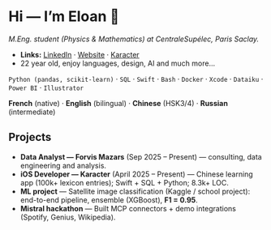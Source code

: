 # Hi — I’m **Eloan** 👋

*M.Eng. student (Physics & Mathematics) at CentraleSupélec, Paris Saclay.*  

- **Links:** [LinkedIn](https://linkedin.com/in/eloantourtelier) · [Website](https://eloantourtelier.com) · [Karacter](https://apps.apple.com/us/app/文-character/id6747664971)
- 22 year old, enjoy languages, design, AI and much more...

`Python (pandas, scikit-learn)` · `SQL` · `Swift` · `Bash` · `Docker` · `Xcode` · `Dataiku` · `Power BI` · `Illustrator`

**French** (native) · **English** (bilingual) · **Chinese** (HSK3/4) · **Russian** (intermediate)


## Projects
- **Data Analyst — Forvis Mazars** (Sep 2025 – Present) — consulting, data engineering and analysis.  
- **iOS Developer — Karacter** (April 2025 – Present) — Chinese learning app (100k+ lexicon entries); Swift + SQL + Python; 8.3k+ LOC.  
- **ML project** — Satellite image classification (Kaggle / school project): end-to-end pipeline, ensemble (XGBoost), **F1 = 0.95**.  
- **Mistral hackathon** — Built MCP connectors + demo integrations (Spotify, Genius, Wikipedia).




